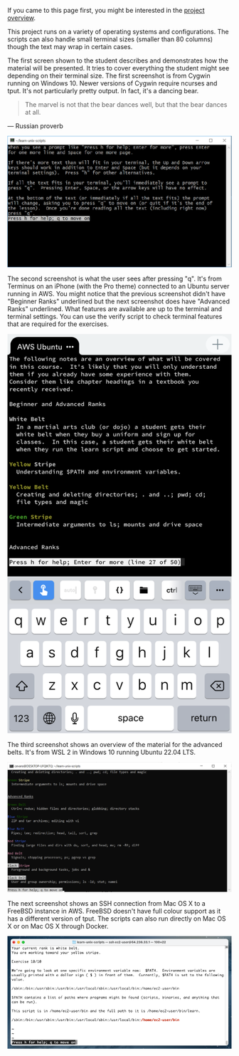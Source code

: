 If you came to this page first, you might be interested in the [project overview](../../README.md).

This project runs on a variety of operating systems and configurations.  The scripts can also handle small terminal sizes (smaller than 80 columns) though the text may wrap in certain cases.

The first screen shown to the student describes and demonstrates how the material will be presented.  It tries to cover everything the student might see depending on their terminal size.  The first screenshot is from Cygwin running on Windows 10.  Newer versions of Cygwin require ncurses and tput.  It's not particularly pretty output.  In fact, it's a dancing bear.  

> The marvel is not that the bear dances well, but that the bear dances at all.

&mdash; Russian proverb

![A screenshot of the very first screen the user sees](./Welcome-Cygwin-Windows-10.png?raw=true)

The second screenshot is what the user sees after pressing "q".  It's from Terminus on an iPhone (with the Pro theme) connected to an Ubuntu server running in AWS.  You might notice that the previous screenshot didn't have "Beginner Ranks" underlined but the next screenshot does have "Advanced Ranks" underlined.  What features are available are up to the terminal and terminal settings.  You can use the verify script to check terminal features that are required for the exercises.

<p align="center">
<img src="./Terminus-iPhone-Welcome-Beginner.png" alt="Beginner Material Summary" width="600"/>
</p>

The third screenshot shows an overview of the material for the advanced belts.  It's from WSL 2 in Windows 10 running Ubuntu 22.04 LTS.

![Advanced Material Summary](./WSL-2-Welcome-Advanced.png)

The next screenshot shows an SSH connection from Mac OS X to a FreeBSD instance in AWS.  FreeBSD doesn't have full colour support as it has a different version of tput.  The scripts can also run directly on Mac OS X or on Mac OS X through Docker.

![Screenshot of FreeBSD](./Mac-OS-X-Terminal-SSH-to-AWS-FreeBSD.png)
